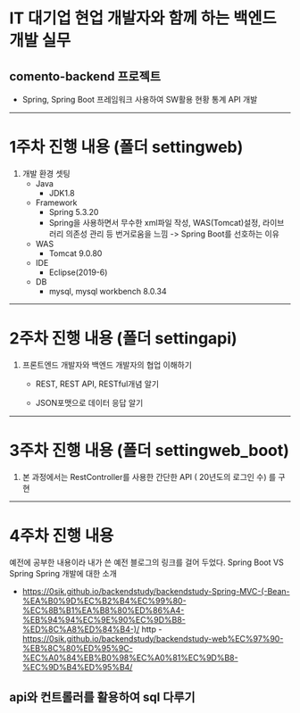 # IT 대기업 현업 개발자와 함께 하는 백엔드 개발 실무

## comento-backend 프로젝트 
* Spring, Spring Boot 프레임워크 사용하여 SW활용 현황 통계 API 개발

***

# 1주차 진행 내용 (폴더 settingweb)
1. 개발 환경 셋팅 
   * Java
     + JDK1.8
   * Framework
     + Spring 5.3.20
     + Spring을 사용하면서 무수한 xml파일 작성, WAS(Tomcat)설정, 라이브러리 의존성 관리 등 번거로움을 느낌 ->  Spring Boot를 선호하는 이유
   * WAS
     + Tomcat 9.0.80
   * IDE
     + Eclipse(2019-6)
   * DB
     + mysql, mysql workbench 8.0.34

***
    
# 2주차 진행 내용 (폴더 settingapi)
1. 프론트엔드 개발자와 백엔드 개발자의 협업 이해하기
    * REST, REST API, RESTful개념 알기

    * JSON포맷으로 데이터 응답 알기

***
    
# 3주차 진행 내용 (폴더 settingweb_boot)

1. 본 과정에서는 RestController를 사용한 간단한 API ( 20년도의 로그인 수) 를 구현

***
    
# 4주차 진행 내용

예전에 공부한 내용이라 내가 쓴 예전 블로그의 링크를 걸어 두었다. 
Spring Boot VS Spring
Spring 개발에 대한 소개
- https://0sik.github.io/backendstudy/backendstudy-Spring-MVC-(-Bean-%EA%B0%9D%EC%B2%B4%EC%99%80-%EC%8B%B1%EA%B8%80%ED%86%A4-%EB%94%94%EC%9E%90%EC%9D%B8-%ED%8C%A8%ED%84%B4-)/
http - https://0sik.github.io/backendstudy/backendstudy-web%EC%97%90-%EB%8C%80%ED%95%9C-%EC%A0%84%EB%B0%98%EC%A0%81%EC%9D%B8-%EC%9D%B4%ED%95%B4/


api와 컨트롤러를 활용하여 sql 다루기
- 
